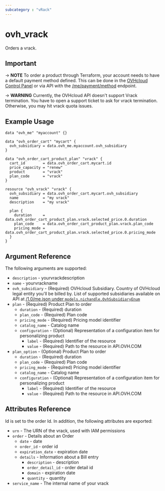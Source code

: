 ```yaml
---
subcategory : "vRack"
---
```


# ovh_vrack

Orders a vrack.

## Important

-> __NOTE__ To order a product through Terraform, your account needs to have a default payment method defined. This can be done in the [OVHcloud Control Panel](https://www.ovh.com/manager/#/dedicated/billing/payment/method) or via API with the [/me/payment/method](https://api.ovh.com/console/#/me/payment/method~GET) endpoint.

-> __WARNING__ Currently, the OVHcloud API doesn't support Vrack termination. You have to open a support ticket to ask for vrack termination. Otherwise, you may hit vrack quota issues.

## Example Usage

```hcl
data "ovh_me" "myaccount" {}

data "ovh_order_cart" "mycart" {
  ovh_subsidiary = data.ovh_me.myaccount.ovh_subsidiary
}

data "ovh_order_cart_product_plan" "vrack" {
  cart_id        = data.ovh_order_cart.mycart.id
  price_capacity = "renew"
  product        = "vrack"
  plan_code      = "vrack"
}

resource "ovh_vrack" "vrack" {
  ovh_subsidiary = data.ovh_order_cart.mycart.ovh_subsidiary
  name           = "my vrack"
  description    = "my vrack"

  plan {
    duration     = data.ovh_order_cart_product_plan.vrack.selected_price.0.duration
    plan_code    = data.ovh_order_cart_product_plan.vrack.plan_code
    pricing_mode = data.ovh_order_cart_product_plan.vrack.selected_price.0.pricing_mode
  }
}
```

## Argument Reference

The following arguments are supported:
* `description` - yourvrackdescription
* `name` - yourvrackname
* `ovh_subsidiary` - (Required) OVHcloud Subsidiary. Country of OVHcloud legal entity you'll be billed by. List of supported subsidiaries available on API at [/1.0/me.json under `models.nichandle.OvhSubsidiaryEnum`](https://eu.api.ovh.com/1.0/me.json)
* `plan` - (Required) Product Plan to order
  * `duration` - (Required) duration
  * `plan_code` - (Required) Plan code
  * `pricing_mode` - (Required) Pricing model identifier
  * `catalog_name` - Catalog name
  * `configuration` - (Optional) Representation of a configuration item for personalizing product
    * `label` - (Required) Identifier of the resource
    * `value` - (Required) Path to the resource in API.OVH.COM
* `plan_option` - (Optional) Product Plan to order
  * `duration` - (Required) duration
  * `plan_code` - (Required) Plan code
  * `pricing_mode` - (Required) Pricing model identifier
  * `catalog_name` - Catalog name
  * `configuration` - (Optional) Representation of a configuration item for personalizing product
    * `label` - (Required) Identifier of the resource
    * `value` - (Required) Path to the resource in API.OVH.COM


## Attributes Reference

Id is set to the order Id. In addition, the following attributes are exported:

* `urn` - The URN of the vrack, used with IAM permissions
* `order` - Details about an Order
  * `date` - date
  * `order_id` - order id
  * `expiration_date` - expiration date
  * `details` - Information about a Bill entry
    * `description` - description
    * `order_detail_id` - order detail id
    * `domain` - expiration date
    * `quantity` - quantity
* `service_name` - The internal name of your vrack

